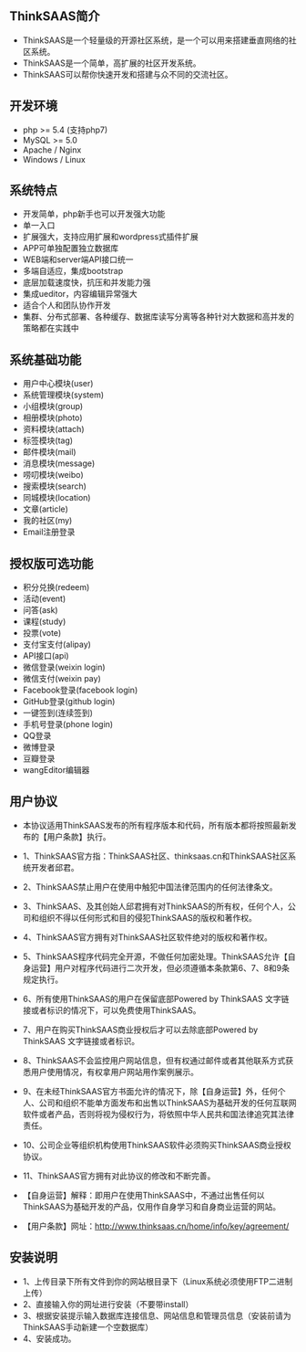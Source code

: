 ## ThinkSAAS简介

* ThinkSAAS是一个轻量级的开源社区系统，是一个可以用来搭建垂直网络的社区系统。
* ThinkSAAS是一个简单，高扩展的社区开发系统。
* ThinkSAAS可以帮你快速开发和搭建与众不同的交流社区。

## 开发环境

* php >= 5.4 (支持php7)
* MySQL >= 5.0
* Apache / Nginx
* Windows / Linux

## 系统特点

* 开发简单，php新手也可以开发强大功能
* 单一入口
* 扩展强大，支持应用扩展和wordpress式插件扩展
* APP可单独配置独立数据库
* WEB端和server端API接口统一
* 多端自适应，集成bootstrap
* 底层加载速度快，抗压和并发能力强
* 集成ueditor，内容编辑异常强大
* 适合个人和团队协作开发
* 集群、分布式部署、各种缓存、数据库读写分离等各种针对大数据和高并发的策略都在实践中

## 系统基础功能

* 用户中心模块(user)
* 系统管理模块(system)
* 小组模块(group)
* 相册模块(photo)
* 资料模块(attach)
* 标签模块(tag)
* 邮件模块(mail)
* 消息模块(message)
* 唠叨模块(weibo)
* 搜索模块(search)
* 同城模块(location)
* 文章(article)
* 我的社区(my)
* Email注册登录

## 授权版可选功能
* 积分兑换(redeem)
* 活动(event)
* 问答(ask)
* 课程(study)
* 投票(vote)
* 支付宝支付(alipay)
* API接口(api)
* 微信登录(weixin login)
* 微信支付(weixin pay)
* Facebook登录(facebook login)
* GitHub登录(github login)
* 一键签到(连续签到)
* 手机号登录(phone login)
* QQ登录
* 微博登录
* 豆瓣登录
* wangEditor编辑器

## 用户协议

* 本协议适用ThinkSAAS发布的所有程序版本和代码，所有版本都将按照最新发布的【用户条款】执行。
* 1、ThinkSAAS官方指：ThinkSAAS社区、thinksaas.cn和ThinkSAAS社区系统开发者邱君。
* 2、ThinkSAAS禁止用户在使用中触犯中国法律范围内的任何法律条文。
* 3、ThinkSAAS、及其创始人邱君拥有对ThinkSAAS的所有权，任何个人，公司和组织不得以任何形式和目的侵犯ThinkSAAS的版权和著作权。
* 4、ThinkSAAS官方拥有对ThinkSAAS社区软件绝对的版权和著作权。
* 5、ThinkSAAS程序代码完全开源，不做任何加密处理。ThinkSAAS允许【自身运营】用户对程序代码进行二次开发，但必须遵循本条款第6、7、8和9条规定执行。
* 6、所有使用ThinkSAAS的用户在保留底部Powered by ThinkSAAS 文字链接或者标识的情况下，可以免费使用ThinkSAAS。
* 7、用户在购买ThinkSAAS商业授权后才可以去除底部Powered by ThinkSAAS 文字链接或者标识。
* 8、ThinkSAAS不会监控用户网站信息，但有权通过邮件或者其他联系方式获悉用户使用情况，有权拿用户网站用作案例展示。
* 9、在未经ThinkSAAS官方书面允许的情况下，除【自身运营】外，任何个人、公司和组织不能单方面发布和出售以ThinkSAAS为基础开发的任何互联网软件或者产品，否则将视为侵权行为，将依照中华人民共和国法律追究其法律责任。
* 10、公司企业等组织机构使用ThinkSAAS软件必须购买ThinkSAAS商业授权协议。
* 11、ThinkSAAS官方拥有对此协议的修改和不断完善。

* 【自身运营】解释：即用户在使用ThinkSAAS中，不通过出售任何以ThinkSAAS为基础开发的产品，仅用作自身学习和自身商业运营的网站。
* 【用户条款】网址：http://www.thinksaas.cn/home/info/key/agreement/

## 安装说明

* 1、上传目录下所有文件到你的网站根目录下（Linux系统必须使用FTP二进制上传）
* 2、直接输入你的网址进行安装（不要带install）
* 3、根据安装提示输入数据库连接信息、网站信息和管理员信息（安装前请为ThinkSAAS手动新建一个空数据库）
* 4、安装成功。
